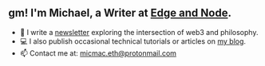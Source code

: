 ## gm! I'm Michael, a Writer at [Edge and Node](https://edgeandnode.com/).

- 📝 I write a [newsletter](https://letterstoweb3.substack.com/) exploring the intersection of web3 and philosophy.
- 💻 I also publish occasional technical tutorials or articles on [my blog](https://micmac.blog/).
- 📫 Contact me at: micmac.eth@protonmail.com
